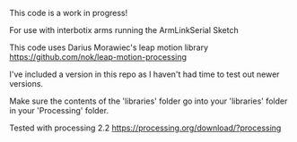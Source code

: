 This code is a work in progress!

For use with interbotix arms running the ArmLinkSerial Sketch

This code uses Darius Morawiec's leap motion library
https://github.com/nok/leap-motion-processing

I've included a version in this repo as I haven't had time to test out newer versions.

Make sure the contents of the 'libraries' folder go into your 'libraries' folder in your 'Processing' folder.

Tested with processing 2.2
https://processing.org/download/?processing

